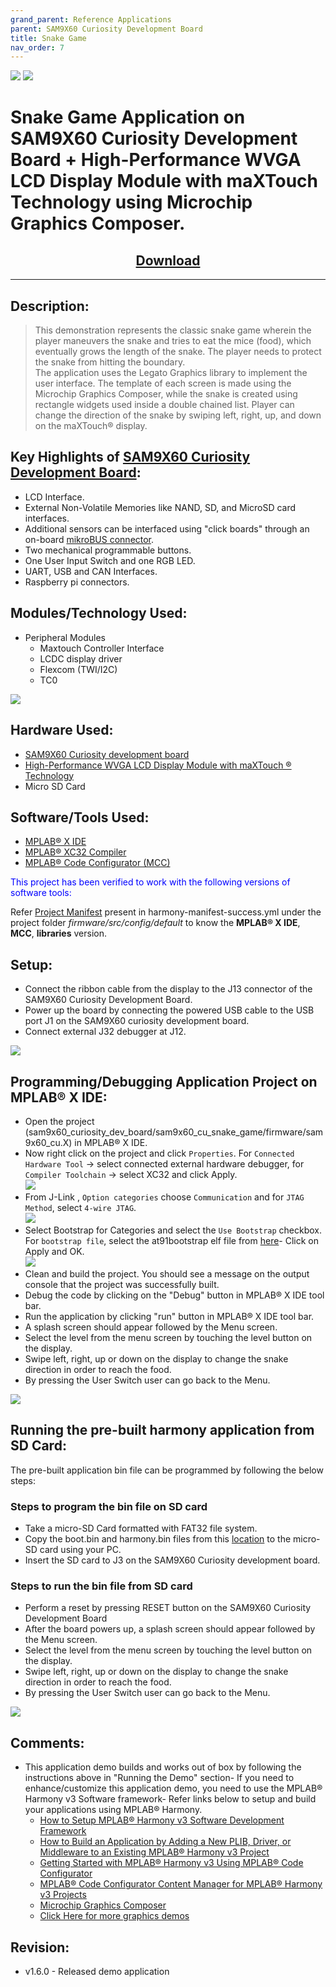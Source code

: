 ```yaml
---
grand_parent: Reference Applications
parent: SAM9X60 Curiosity Development Board
title: Snake Game
nav_order: 7
---
```


<img src = "images/microchip_logo.png">
<img src = "images/microchip_mplab_harmony_logo_small.png">

# Snake Game Application on SAM9X60 Curiosity Development Board + High-Performance WVGA LCD Display Module with maXTouch Technology using Microchip Graphics Composer.
<h2 align="center"> <a href="https://github.com/Microchip-MPLAB-Harmony/reference_apps/releases/latest/download/sam9x60_cu_snake_game.zip" > Download </a> </h2>

----

## Description:
> This demonstration represents the classic snake game wherein the player maneuvers the snake and tries to eat the mice (food), which eventually grows the length of the snake. The player needs to protect the snake from hitting the boundary.  
> The application uses the Legato Graphics library to implement the user interface. The template of each screen is made using the Microchip Graphics Composer, while the snake is created using rectangle widgets used inside a double chained list. 
> Player can change the direction of the snake by swiping left, right, up, and down on the maXTouch® display.

## Key Highlights of [SAM9X60 Curiosity Development Board](https://www.microchip.com/en-us/development-tool/EV40E67A):

* LCD Interface.
* External Non-Volatile Memories like NAND, SD, and MicroSD card interfaces.
* Additional sensors can be interfaced using "click boards" through an on-board [mikroBUS connector](https://www.mikroe.com/click).
* Two mechanical programmable buttons.
* One User Input Switch and one RGB LED.
* UART, USB and CAN Interfaces.
* Raspberry pi connectors.

## Modules/Technology Used:
- Peripheral Modules
    - Maxtouch Controller Interface 
    - LCDC display driver
    - Flexcom (TWI/I2C)
    - TC0   <br>
<img src = "images/project_graph.png" align="middle">

## Hardware Used:
- [SAM9X60 Curiosity development board](https://www.microchip.com/en-us/development-tool/EV40E67A)
- [High-Performance WVGA LCD Display Module with maXTouch ® Technology]( https://www.microchip.com/developmenttools/ProductDetails/AC320005-5#additional-summary )
- Micro SD Card

## Software/Tools Used:
- [MPLAB® X IDE](https://microchipdeveloper.com/mplabx:installation)
- [MPLAB® XC32 Compiler](https://microchipdeveloper.com/install:xc32)
- [MPLAB® Code Configurator (MCC)](https://microchipdeveloper.com/install:mcc)

<span style="color:blue"> This project has been verified to work with the following versions of software tools:</span>  

Refer [Project Manifest](./firmware/src/config/default/harmony-manifest-success.yml) present in harmony-manifest-success.yml under the project folder *firmware/src/config/default* to know the **MPLAB® X IDE**, **MCC**, **libraries** version. 

## Setup:
- Connect the ribbon cable from the display to the J13 connector of the SAM9X60 Curiosity Development Board.
- Power up the board by connecting the powered USB cable to the USB port J1 on the SAM9X60 curiosity development board.
- Connect external J32 debugger at J12.    <br>
 
<img src = "images/hardware_setup1.png">

## Programming/Debugging Application Project on MPLAB® X IDE:
- Open the project (sam9x60_curiosity_dev_board/sam9x60_cu_snake_game/firmware/sam9x60_cu.X) in MPLAB® X IDE. 
- Now right click on the project and click `Properties`. For `Connected Hardware Tool` -> select connected external hardware debugger, for `Compiler Toolchain` -> select XC32 and click Apply.  <br>
<img src = "images/step25.png">  <br>
- From J-Link , `Option categories` choose `Communication` and for `JTAG Method`, select `4-wire JTAG`.  <br>
<img src = "images/step21.png">  <br>
- Select Bootstrap for Categories and select the `Use Bootstrap` checkbox. For `bootstrap file`, select the at91bootstrap elf file from [here](./firmware/sam9x60_cu.X/)- Click on Apply and OK.  <br>
<img src = "images/step22.png">  <br>
- Clean and build the project. You should see a message on the output console that the project was successfully built.
- Debug the code by clicking on the "Debug" button in MPLAB® X IDE tool bar.  
- Run the application by clicking "run" button in MPLAB® X IDE tool bar. 
- A splash screen should appear followed by the Menu screen.
- Select the level from the menu screen by touching the level button on the display.
- Swipe left, right, up or down on the display to change the snake direction in order to reach the food.
- By pressing the User Switch user can go back to the Menu.  <br>
<img src = "images/snakegame.png">

## Running the pre-built harmony application from SD Card:
The pre-built application bin file can be programmed by following the below steps:

### Steps to program the bin file on SD card
- Take a micro-SD Card formatted with FAT32 file system.  
- Copy the boot.bin and harmony.bin files from this [location](./hex) to the micro-SD card using your PC.
- Insert the SD card to J3 on the SAM9X60 Curiosity development board.

### Steps to run the bin file from SD card 
- Perform a reset by pressing RESET button on the SAM9X60 Curiosity Development Board
- After the board powers up, a splash screen should appear followed by the Menu screen.
- Select the level from the menu screen by touching the level button on the display.
- Swipe left, right, up or down on the display to change the snake direction in order to reach the food.
- By pressing the User Switch user can go back to the Menu.

<img src = "images/snakegame1.png">

## Comments:
- This application demo builds and works out of box by following the instructions above in "Running the Demo" section- If you need to enhance/customize this application demo, you need to use the MPLAB® Harmony v3 Software framework- Refer links below to setup and build your applications using MPLAB® Harmony.
    - [How to Setup MPLAB® Harmony v3 Software Development Framework](https://ww1.microchip.com/downloads/en/DeviceDoc/How_to_Setup_MPLAB_%20Harmony_v3_Software_Development_Framework_DS90003232C.pdf)
    - [How to Build an Application by Adding a New PLIB, Driver, or Middleware to an Existing MPLAB® Harmony v3 Project](https://microchipdeveloper.com/32mpu:sam9x60-ek-h3-csp-app)    
	- [Getting Started with MPLAB® Harmony v3 Using MPLAB® Code Configurator](https://www.youtube.com/watch?v=KdhltTWaDp0)
    - [MPLAB® Code Configurator Content Manager for MPLAB® Harmony v3 Projects](https://www.youtube.com/watch?v=PRewTzrI3iE)
	- [Microchip Graphics Composer](https://github.com/mchpgfx/legato.docs/wiki/UserGuide-LegatoComposer)
	- [Click Here for more graphics demos](https://github.com/Microchip-MPLAB-Harmony/gfx_apps_sam_9x60)  


## Revision:
- v1.6.0 - Released demo application